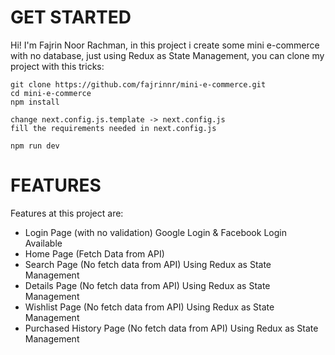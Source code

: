 # GET STARTED

Hi! I'm Fajrin Noor Rachman, in this project i create some mini e-commerce with no database, just using Redux as State Management, you can clone my project with this tricks:

```
git clone https://github.com/fajrinnr/mini-e-commerce.git
cd mini-e-commerce
npm install

change next.config.js.template -> next.config.js
fill the requirements needed in next.config.js

npm run dev
```

# FEATURES

Features at this project are:

- Login Page (with no validation)
  Google Login & Facebook Login Available
- Home Page (Fetch Data from API)
- Search Page (No fetch data from API)
  Using Redux as State Management
- Details Page (No fetch data from API)
  Using Redux as State Management
- Wishlist Page (No fetch data from API)
  Using Redux as State Management
- Purchased History Page (No fetch data from API)
  Using Redux as State Management

